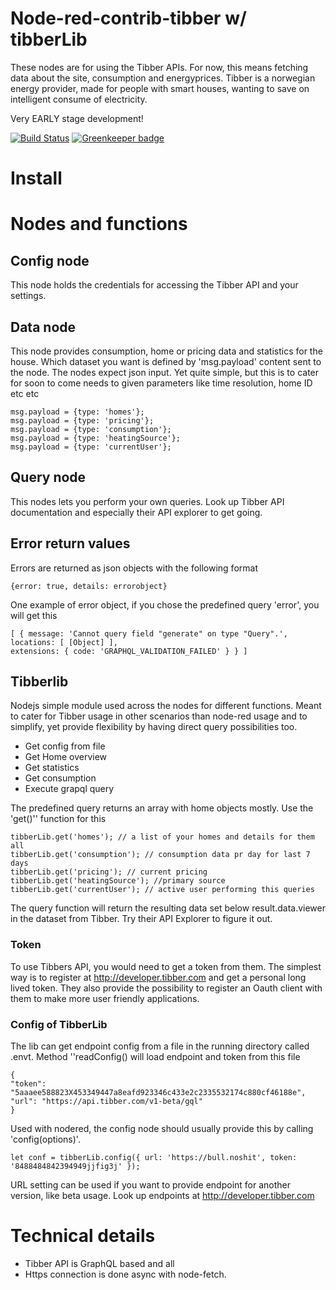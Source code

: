 # Node-red-contrib-tibber w/ tibberLib

These nodes are for using the Tibber APIs. For now, this means fetching data about the site, consumption and energyprices.
Tibber is a norwegian energy provider, made for people with smart houses, wanting to save on intelligent consume of electricity.

Very EARLY stage development!

[![Build Status](https://travis-ci.com/ksvan/node-red-contrib-tibber.svg?branch=master)](https://travis-ci.com) [![Greenkeeper badge](https://badges.greenkeeper.io/ksvan/node-red-contrib-tibber.svg)](https://greenkeeper.io/)

# Install



# Nodes and functions

## Config node
This node holds the credentials for accessing the Tibber API and your settings.

## Data node
This node provides consumption, home or pricing data and statistics for the house. Which dataset you want is defined by 'msg.payload' content sent to the node. The nodes expect json input. Yet quite simple, but this is to cater for soon to come needs to given parameters like time resolution, home ID etc etc
    
    msg.payload = {type: 'homes'};
    msg.payload = {type: 'pricing'};
    msg.payload = {type: 'consumption'};
    msg.payload = {type: 'heatingSource'};
    msg.payload = {type: 'currentUser'};


## Query node
This nodes lets you perform your own queries. Look up Tibber API documentation and especially their API explorer to get going.

## Error return values
Errors are returned as json objects with the following format

    {error: true, details: errorobject}

One example of error object, if you chose the predefined query 'error', you will get this
    
    [ { message: 'Cannot query field "generate" on type "Query".',
    locations: [ [Object] ],
    extensions: { code: 'GRAPHQL_VALIDATION_FAILED' } } ]

## Tibberlib
Nodejs simple module used across the nodes for different functions. Meant to cater for Tibber usage in other scenarios than node-red usage and to simplify, yet provide flexibility by having direct query possibilities too.

* Get config from file
* Get Home overview 
* Get statistics
* Get consumption
* Execute grapql query

 The predefined query returns an array with home objects mostly. Use the 'get()'' function for this

    tibberLib.get('homes'); // a list of your homes and details for them all
    tibberLib.get('consumption'); // consumption data pr day for last 7 days
    tibberLib.get('pricing'); // current pricing
    tibberLib.get('heatingSource'); //primary source
    tibberLib.get('currentUser'); // active user performing this queries

The query function will return the resulting data set below result.data.viewer in the dataset from Tibber. Try their API Explorer to figure it out.


### Token
To use Tibbers API, you would need to get a token from them. The simplest way is to register at http://developer.tibber.com and get a personal long lived token. They also provide the possibility to register an Oauth client with them to make more user friendly applications.

### Config of TibberLib
The lib can get endpoint config from a file in the running directory called .envt. Method ''readConfig() will load endpoint and token from this file

    {
    "token": "5aaaee588823X453349447a8eafd923346c433e2c2335532174c880cf46188e",
    "url": "https://api.tibber.com/v1-beta/gql"
    }

Used with nodered, the config node should usually provide this by calling 'config(options)'.
    
    let conf = tibberLib.config({ url: 'https://bull.noshit', token: '8488484842394949jjfig3j' });

URL setting can be used if you want to provide endpoint for another version, like beta usage. Look up endpoints at http://developer.tibber.com

# Technical details
* Tibber API is GraphQL based and all
* Https connection is done async with node-fetch.

